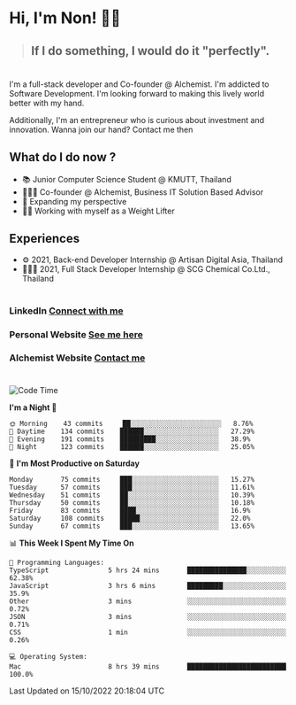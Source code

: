 # Hi, I'm Non! 🖐🏻

> ## If I do something, I would do it "perfectly".

#

I'm a full-stack developer and Co-founder @ Alchemist. I'm addicted to Software Development. I'm looking forward to making this lively world better with my hand.

Additionally, I'm an entrepreneur who is curious about investment and innovation. Wanna join our hand? Contact me then

## What do I do now ?

- 📚 Junior Computer Science Student @ KMUTT, Thailand
- 🧑🏻‍💻 Co-founder @ Alchemist, Business IT Solution Based Advisor
- 🌈 Expanding my perspective
- 🏋🏻 Working with myself as a Weight Lifter

## Experiences

- ⚙️ 2021, Back-end Developer Internship @ Artisan Digital Asia, Thailand
- 🧑🏻‍💻 2021, Full Stack Developer Internship @ SCG Chemical Co.Ltd., Thailand

#

### LinkedIn [Connect with me](https://www.linkedin.com/in/non-nontra/)

### Personal Website [See me here](https://nonnontra.com/)

### Alchemist Website [Contact me](https://alchemist-softwarehouse.co/)

#

<!--START_SECTION:waka-->
![Code Time](http://img.shields.io/badge/Code%20Time-2%2C075%20hrs-blue)

**I'm a Night 🦉** 

```text
🌞 Morning    43 commits     ██░░░░░░░░░░░░░░░░░░░░░░░   8.76% 
🌆 Daytime    134 commits    ██████░░░░░░░░░░░░░░░░░░░   27.29% 
🌃 Evening    191 commits    █████████░░░░░░░░░░░░░░░░   38.9% 
🌙 Night      123 commits    ██████░░░░░░░░░░░░░░░░░░░   25.05%

```
📅 **I'm Most Productive on Saturday** 

```text
Monday       75 commits     ███░░░░░░░░░░░░░░░░░░░░░░   15.27% 
Tuesday      57 commits     ███░░░░░░░░░░░░░░░░░░░░░░   11.61% 
Wednesday    51 commits     ██░░░░░░░░░░░░░░░░░░░░░░░   10.39% 
Thursday     50 commits     ██░░░░░░░░░░░░░░░░░░░░░░░   10.18% 
Friday       83 commits     ████░░░░░░░░░░░░░░░░░░░░░   16.9% 
Saturday     108 commits    █████░░░░░░░░░░░░░░░░░░░░   22.0% 
Sunday       67 commits     ███░░░░░░░░░░░░░░░░░░░░░░   13.65%

```


📊 **This Week I Spent My Time On** 

```text
💬 Programming Languages: 
TypeScript               5 hrs 24 mins       ███████████████░░░░░░░░░░   62.38% 
JavaScript               3 hrs 6 mins        █████████░░░░░░░░░░░░░░░░   35.9% 
Other                    3 mins              ░░░░░░░░░░░░░░░░░░░░░░░░░   0.72% 
JSON                     3 mins              ░░░░░░░░░░░░░░░░░░░░░░░░░   0.71% 
CSS                      1 min               ░░░░░░░░░░░░░░░░░░░░░░░░░   0.26%

💻 Operating System: 
Mac                      8 hrs 39 mins       █████████████████████████   100.0%

```


 Last Updated on 15/10/2022 20:18:04 UTC
<!--END_SECTION:waka-->
